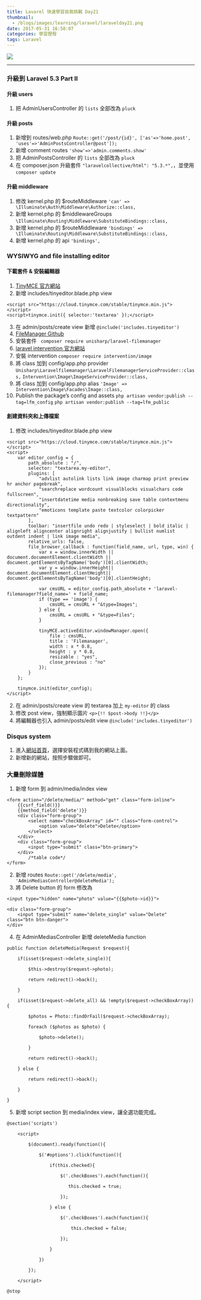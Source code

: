 ```yaml
---
title: Lavarel 快速學習自我挑戰 Day21
thumbnail:
  - /blogs/images/learning/laravel/laravelday21.png
date: 2017-05-31 16:58:07
categories: 學習歷程
tags: Laravel
---
```

<img src="/blogs/images/learning/laravel/laravelday21.png">

***
### 升級到 Laravel 5.3 Part II
#### 升級 users
1. 把 AdminUsersController 的 `lists` 全部改為 `pluck`
#### 升級 posts
1. 新增到 routes/web.php
`Route::get('/post/{id}', ['as'=>'home.post', 'uses'=>'AdminPostsController@post']);`
2. 新增 comment routes
`'show'=>'admin.comments.show'`
3. 把 AdminPostsController 的 `lists` 全部改為 `pluck`
4. 在 composer.json 升級套件 `"laravelcollective/html": "5.3.*",`，並使用 `composer update`
#### 升級 middleware
1. 修改 kernel.php 的 $routeMiddleware
`'can' => \Illuminate\Auth\Middleware\Authorize::class,`
2. 新增 kernel.php 的 $middlewareGroups
`\Illuminate\Routing\Middleware\SubstituteBindings::class,`
3. 新增 kernel.php 的 $routeMiddleware
`'bindings' => \Illuminate\Routing\Middleware\SubstituteBindings::class,`
4. 新增 kernel.php 的 api
`'bindings',`
### WYSIWYG and file installing editor
#### 下載套件 & 安裝編輯器
1. [TinyMCE 官方網站](https://www.tinymce.com/)
2. 新增 includes/tinyeditor.blade.php view
```
<script src="https://cloud.tinymce.com/stable/tinymce.min.js"></script>
<script>tinymce.init({ selector:'textarea' });</script>
```
3. 在 admin/posts/create view 新增 `@include('includes.tinyeditor')`
4. [FileManager Github](https://github.com/UniSharp/laravel-filemanager)
5. 安裝套件 ` composer require unisharp/laravel-filemanager`
6. [laravel intervention 官方網站](http://image.intervention.io/)
7. 安裝 intervention `composer require intervention/image`
8. 將 class 加到 config/app.php provider
`Unisharp\Laravelfilemanager\LaravelFilemanagerServiceProvider::class,`
`Intervention\Image\ImageServiceProvider::class,`
9. 將 class 加到 config/app.php alias
`'Image' => Intervention\Image\Facades\Image::class,`
10. Publish the package’s config and assets
`php artisan vendor:publish --tag=lfm_config`
`php artisan vendor:publish --tag=lfm_public`
#### 創建資料夾和上傳檔案
1. 修改 includes/tinyeditor.blade.php view
```
<script src="https://cloud.tinymce.com/stable/tinymce.min.js"></script>
<script>
    var editor_config = {
        path_absolute : "/",
        selector: "textarea.my-editor",
        plugins: [
            "advlist autolink lists link image charmap print preview hr anchor pagebreak",
            "searchreplace wordcount visualblocks visualchars code fullscreen",
            "insertdatetime media nonbreaking save table contextmenu directionality",
            "emoticons template paste textcolor colorpicker textpattern"
        ],
        toolbar: "insertfile undo redo | styleselect | bold italic | alignleft aligncenter alignright alignjustify | bullist numlist outdent indent | link image media",
        relative_urls: false,
        file_browser_callback : function(field_name, url, type, win) {
            var x = window.innerWidth || document.documentElement.clientWidth || document.getElementsByTagName('body')[0].clientWidth;
            var y = window.innerHeight|| document.documentElement.clientHeight|| document.getElementsByTagName('body')[0].clientHeight;

            var cmsURL = editor_config.path_absolute + 'laravel-filemanager?field_name=' + field_name;
            if (type == 'image') {
                cmsURL = cmsURL + "&type=Images";
            } else {
                cmsURL = cmsURL + "&type=Files";
            }

            tinyMCE.activeEditor.windowManager.open({
                file : cmsURL,
                title : 'Filemanager',
                width : x * 0.8,
                height : y * 0.8,
                resizable : "yes",
                close_previous : "no"
            });
        }
    };

    tinymce.init(editor_config);
</script>
```
2. 在 admin/posts/create view 的 textarea 加上 `my-editor` 的 class
3. 修改 post view，強制顯示圖片
`<p>{!! $post->body !!}</p>`
4. 將編輯器也引入 admin/posts/edit view
`@include('includes.tinyeditor')`
### Disqus system
1. 進入[網站首頁](https://disqus.com/)，選擇安裝程式碼到我的網站上面。
2. 新增新的網站，按照步驟做即可。
### 大量刪除媒體
1. 新增 form 到 admin/media/index view
```
<form action="/delete/media/" method="get" class="form-inline">
    {{csrf_field()}}        
    {{method_field('delete')}}
    <div class="form-group">
        <select name="checkBoxArray" id="" class="form-control">
            <option value="delete">Delete</option>
        </select>
    </div>
    <div class="form-group">
        <input type="submit" class="btn-primary">
    </div>
        /*table code*/
</form>
```
2. 新增 routes
`Route::get('/delete/media', 'AdminMediasController@deleteMedia');`
3. 將 Delete button 的 form 修改為
```
<input type="hidden" name="photo" value="{{$photo->id}}">

<div class="form-group">
    <input type="submit" name="delete_single" value="Delete" class="btn btn-danger">
</div>
```
4. 在 AdminMediasController 新增 deleteMedia function
```
public function deleteMedia(Request $request){

    if(isset($request->delete_single)){

        $this->destroy($request->photo);

        return redirect()->back();

    }

    if(isset($request->delete_all) && !empty($request->checkBoxArray)){

        $photos = Photo::findOrFail($request->checkBoxArray);

        foreach ($photos as $photo) {

            $photo->delete();

        }

        return redirect()->back();

    } else {

        return redirect()->back();

    }

}
```
5. 新增 script section 到 media/index view，讓全選功能完成。
```
@section('scripts')

    <script>

        $(document).ready(function(){

            $('#options').click(function(){

                if(this.checked){

                    $('.checkBoxes').each(function(){

                       this.checked = true;

                    });

                } else {

                    $('.checkBoxes').each(function(){

                        this.checked = false;

                    });

                }
                
            })

        });

    </script>

@stop
```